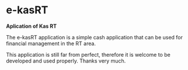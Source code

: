 # e-kasRT
**Aplication of Kas RT**

The e-kasRT application is a simple cash application that can be used for financial management in the RT area.

This application is still far from perfect, therefore it is welcome to be developed and used properly. Thanks very much.
